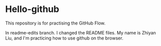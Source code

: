 # Hello-github
This repository is for practising the GitHub Flow.

In readme-edits branch. I changed the README files.
My name is Zhiyan Liu, and I'm practicing how to use github on the browser.
